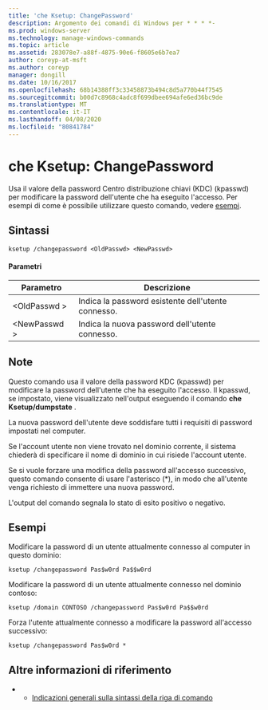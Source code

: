 ```yaml
---
title: 'che Ksetup: ChangePassword'
description: Argomento dei comandi di Windows per * * * *-
ms.prod: windows-server
ms.technology: manage-windows-commands
ms.topic: article
ms.assetid: 283078e7-a88f-4875-90e6-f8605e6b7ea7
author: coreyp-at-msft
ms.author: coreyp
manager: dongill
ms.date: 10/16/2017
ms.openlocfilehash: 68b14388ff3c33458873b494c8d5a770b44f7545
ms.sourcegitcommit: b00d7c8968c4adc8f699dbee694afe6ed36bc9de
ms.translationtype: MT
ms.contentlocale: it-IT
ms.lasthandoff: 04/08/2020
ms.locfileid: "80841784"
---
```

# <a name="ksetupchangepassword"></a>che Ksetup: ChangePassword



Usa il valore della password Centro distribuzione chiavi (KDC) (kpasswd) per modificare la password dell'utente che ha eseguito l'accesso. Per esempi di come è possibile utilizzare questo comando, vedere [esempi](#BKMK_Examples).

## <a name="syntax"></a>Sintassi

```
ksetup /changepassword <OldPasswd> <NewPasswd>
```

#### <a name="parameters"></a>Parametri

|Parametro|Descrizione|
|---------|-----------|
|\<OldPasswd >|Indica la password esistente dell'utente connesso.|
|\<NewPasswd >|Indica la nuova password dell'utente connesso.|

## <a name="remarks"></a>Note

Questo comando usa il valore della password KDC (kpasswd) per modificare la password dell'utente che ha eseguito l'accesso. Il kpasswd, se impostato, viene visualizzato nell'output eseguendo il comando **che Ksetup/dumpstate** .

La nuova password dell'utente deve soddisfare tutti i requisiti di password impostati nel computer.

Se l'account utente non viene trovato nel dominio corrente, il sistema chiederà di specificare il nome di dominio in cui risiede l'account utente.

Se si vuole forzare una modifica della password all'accesso successivo, questo comando consente di usare l'asterisco (*), in modo che all'utente venga richiesto di immettere una nuova password.

L'output del comando segnala lo stato di esito positivo o negativo.

## <a name="examples"></a><a name=BKMK_Examples></a>Esempi

Modificare la password di un utente attualmente connesso al computer in questo dominio:
```
ksetup /changepassword Pas$w0rd Pa$$w0rd
```
Modificare la password di un utente attualmente connesso nel dominio contoso:
```
ksetup /domain CONTOSO /changepassword Pas$w0rd Pa$$w0rd
```
Forza l'utente attualmente connesso a modificare la password all'accesso successivo:
```
ksetup /changepassword Pas$w0rd *
```

## <a name="additional-references"></a>Altre informazioni di riferimento

-   - [Indicazioni generali sulla sintassi della riga di comando](command-line-syntax-key.md)